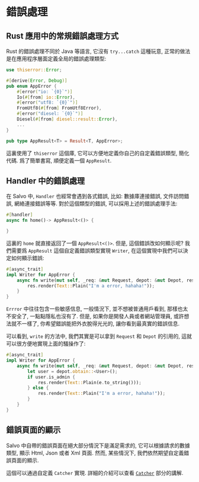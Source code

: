 # 錯誤處理

## Rust 應用中的常規錯誤處理方式

Rust 的錯誤處理不同於 Java 等語言, 它沒有 `try...catch` 這種玩意, 正常的做法是在應用程序層面定義全局的錯誤處理類型:

```rust
use thiserror::Error;

#[derive(Error, Debug)]
pub enum AppError {
    #[error("io: `{0}`")]
    Io(#[from] io::Error),
    #[error("utf8: `{0}`")]
    FromUtf8(#[from] FromUtf8Error),
    #[error("diesel: `{0}`")]
    Diesel(#[from] diesel::result::Error),
    ...
}

pub type AppResult<T> = Result<T, AppError>;
```

這裏使用了 `thiserror` 這個庫, 它可以方便地定義你自己的自定義錯誤類型, 簡化代碼. 爲了簡單書寫, 順便定義一個 `AppResult`.


## Handler 中的錯誤處理

在 Salvo 中, `Handler` 也經常會遇到各式錯誤, 比如: 數據庫連接錯誤, 文件訪問錯誤, 網絡連接錯誤等等. 對於這個類型的錯誤, 可以採用上述的錯誤處理手法:

```rust
#[handler]
async fn home()-> AppResult<()> {

}
```

這裏的 `home` 就直接返回了一個 `AppResult<()>`. 但是, 這個錯誤改如何顯示呢? 我們需要爲 `AppResult` 這個自定義錯誤類型實現 `Writer`, 在這個實現中我們可以決定如何顯示錯誤:

```rust
#[async_trait]
impl Writer for AppError {
    async fn write(mut self, _req: &mut Request, depot: &mut Depot, res: &mut Response) {
        res.render(Text::Plain("I'm a error, hahaha!"));
    }
}
```

`Errror` 中往往包含一些敏感信息, 一般情況下, 並不想被普通用戶看到, 那樣也太不安全了, 一點點隱私也沒有了. 但是, 如果你是開發人員或者網站管理員, 或許想法就不一樣了, 你希望錯誤能把外衣脫得光光的, 讓你看到最真實的錯誤信息.

可以看到, `write` 的方法中, 我們其實是可以拿到 `Request` 和 `Depot` 的引用的, 這就可以很方便地實現上面的騷操作了:

```rust
#[async_trait]
impl Writer for AppError {
    async fn write(mut self, _req: &mut Request, depot: &mut Depot, res: &mut Response) {
        let user = depot.obtain::<User>();
        if user.is_admin {
            res.render(Text::Plain(e.to_string()));
        } else {
            res.render(Text::Plain("I'm a error, hahaha!"));
        }
    }
}
```

## 錯誤頁面的顯示

Salvo 中自帶的錯誤頁面在絕大部分情況下是滿足需求的, 它可以根據請求的數據類型, 顯示 Html, Json 或者 Xml 頁面. 然而, 某些情況下, 我們依然期望自定義錯誤頁面的顯示.

這個可以通過自定義 `Catcher` 實現. 詳細的介紹可以查看 [`Catcher`](../core/catcher/) 部分的講解.